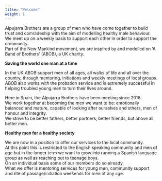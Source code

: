 ```yaml
---
title: "Welcome"
weight: 1
---
```


Alpujarra Brothers are a group of men who have come together to build trust and comradeship with the aim of modelling healthy male behaviour.\
We meet up on a weekly basis to support each other in order to support the community.\
Part of the New Mankind movement, we are inspired by and modelled on ‘A Band of Brothers’ (ABOB), a UK charity.

**Saving the world one man at a time**

In the UK ABOB support men of all ages, all walks of life and all over the country, through mentoring, initiations and weekly meetings of local groups.\
ABOB also works with the probation service and is extremely successful in helping troubled young men to turn their lives around.

Here in Spain, the Alpujarra Brothers have been meeting since 2018.\
We work together at becoming the men we want to be: emotionally balanced and mature, capable of looking after ourselves and others, men of honour and integrity.\
We strive to be better fathers, better partners, better friends, but above all better men.

**Healthy men for a healthy society**

We are now in a position to offer our services to the local community.\
At this point this is restricted to the English speaking community and men of age but in the longer term we want to grow into running a Spanish language group as well as reaching out to teenage boys.\
On an individual basis some of our members do so already.\
What we offer is mentoring services for young men, community support and rite of passage/initiation weekends for men of any age.
